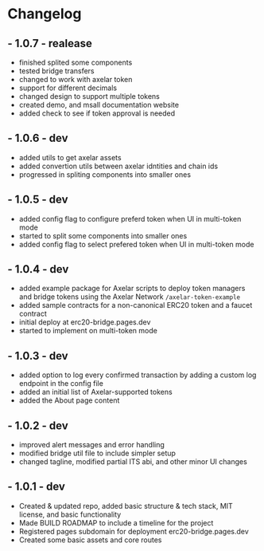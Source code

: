 # Changelog

## - 1.0.7 - realease

- finished splited some components
- tested bridge transfers
- changed to work with axelar token
- support for different decimals
- changed design to support multiple tokens
- created demo, and msall documentation website
- added check to see if token approval is needed

## - 1.0.6 - dev

- added utils to get axelar assets
- added convertion utils between axelar idntities and chain ids
- progressed in spliting components into smaller ones

## - 1.0.5 - dev

- added config flag to configure preferd token when UI in multi-token mode
- started to split some components into smaller ones
- added config flag to select prefered token when UI in multi-token mode

## - 1.0.4 - dev

- added example package for Axelar scripts to deploy token managers and bridge tokens using the Axelar Network `/axelar-token-example`
- added sample contracts for a non-canonical ERC20 token and a faucet contract
- initial deploy at erc20-bridge.pages.dev
- started to implement on multi-token mode

## - 1.0.3 - dev

- added option to log every confirmed transaction by adding a custom log endpoint in the config file
- added an initial list of Axelar-supported tokens
- added the About page content

## - 1.0.2 - dev

- improved alert messages and error handling
- modified bridge util file to include simpler setup
- changed tagline, modified partial ITS abi, and other minor UI changes

## - 1.0.1 - dev

- Created & updated repo, added basic structure & tech stack, MIT license, and basic functionality
- Made BUILD ROADMAP to include a timeline for the project
- Registered pages subdomain for deployment erc20-bridge.pages.dev
- Created some basic assets and core routes
